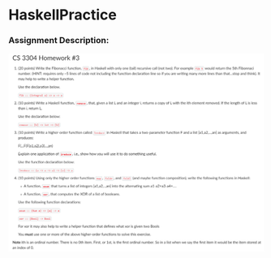# HaskellPractice

### Assignment Description: 
<img src="https://github.com/abrarr18/HaskellPractice/blob/main/HaskellHW.PNG" width=1000><br>
